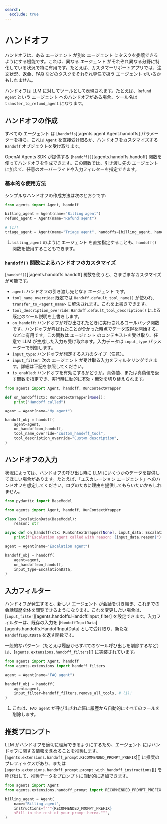 ```yaml
---
search:
  exclude: true
---
```

# ハンドオフ

ハンドオフは、ある エージェント が別の エージェント にタスクを委譲できるようにする機能です。これは、異なる エージェント がそれぞれ異なる分野に特化している状況で特に有用です。たとえば、カスタマーサポートアプリでは、注文状況、返金、FAQ などのタスクをそれぞれ専任で扱う エージェント がいるかもしれません。

ハンドオフは LLM に対してツールとして表現されます。たとえば、`Refund Agent` という エージェント へのハンドオフがある場合、ツール名は `transfer_to_refund_agent` になります。

## ハンドオフの作成

すべての エージェント は [`handoffs`][agents.agent.Agent.handoffs] パラメーターを持ち、これは `Agent` を直接受け取るか、ハンドオフをカスタマイズする `Handoff` オブジェクトを受け取ります。

OpenAI Agents SDK が提供する [`handoff()`][agents.handoffs.handoff] 関数を使ってハンドオフを作成できます。この関数では、引き渡し先の エージェント に加えて、任意のオーバーライドや入力フィルターを指定できます。

### 基本的な使用方法

シンプルなハンドオフの作成方法は次のとおりです:

```python
from agents import Agent, handoff

billing_agent = Agent(name="Billing agent")
refund_agent = Agent(name="Refund agent")

# (1)!
triage_agent = Agent(name="Triage agent", handoffs=[billing_agent, handoff(refund_agent)])
```

1. `billing_agent` のように エージェント を直接指定することも、`handoff()` 関数を使用することもできます。

### `handoff()` 関数によるハンドオフのカスタマイズ

[`handoff()`][agents.handoffs.handoff] 関数を使うと、さまざまなカスタマイズが可能です。

-   `agent`: ハンドオフの引き渡し先となる エージェント です。
-   `tool_name_override`: 既定では `Handoff.default_tool_name()` が使われ、`transfer_to_<agent_name>` に解決されます。これを上書きできます。
-   `tool_description_override`: `Handoff.default_tool_description()` による既定のツール説明を上書きします。
-   `on_handoff`: ハンドオフが呼び出されたときに実行されるコールバック関数です。ハンドオフが呼ばれたことが分かった時点でデータ取得を開始する、などに有用です。この関数は エージェント のコンテキストを受け取り、任意で LLM が生成した入力も受け取れます。入力データは `input_type` パラメーターで制御します。
-   `input_type`: ハンドオフが想定する入力のタイプ（任意）。
-   `input_filter`: 次の エージェント が受け取る入力をフィルタリングできます。詳細は下記を参照してください。
-   `is_enabled`: ハンドオフを有効にするかどうか。真偽値、または真偽値を返す関数を指定でき、実行時に動的に有効・無効を切り替えられます。

```python
from agents import Agent, handoff, RunContextWrapper

def on_handoff(ctx: RunContextWrapper[None]):
    print("Handoff called")

agent = Agent(name="My agent")

handoff_obj = handoff(
    agent=agent,
    on_handoff=on_handoff,
    tool_name_override="custom_handoff_tool",
    tool_description_override="Custom description",
)
```

## ハンドオフの入力

状況によっては、ハンドオフの呼び出し時に LLM にいくつかのデータを提供してほしい場合があります。たとえば、「エスカレーション エージェント」へのハンドオフを想定してください。ログのために理由を提供してもらいたいかもしれません。

```python
from pydantic import BaseModel

from agents import Agent, handoff, RunContextWrapper

class EscalationData(BaseModel):
    reason: str

async def on_handoff(ctx: RunContextWrapper[None], input_data: EscalationData):
    print(f"Escalation agent called with reason: {input_data.reason}")

agent = Agent(name="Escalation agent")

handoff_obj = handoff(
    agent=agent,
    on_handoff=on_handoff,
    input_type=EscalationData,
)
```

## 入力フィルター

ハンドオフが発生すると、新しい エージェント が会話を引き継ぎ、これまでの会話履歴全体を閲覧できるようになります。これを変更したい場合は、[`input_filter`][agents.handoffs.Handoff.input_filter] を設定できます。入力フィルターは、既存の入力を [`HandoffInputData`][agents.handoffs.HandoffInputData] として受け取り、新たな `HandoffInputData` を返す関数です。

一般的なパターン（たとえば履歴からすべてのツール呼び出しを削除するなど）は、[`agents.extensions.handoff_filters`][] に実装されています。

```python
from agents import Agent, handoff
from agents.extensions import handoff_filters

agent = Agent(name="FAQ agent")

handoff_obj = handoff(
    agent=agent,
    input_filter=handoff_filters.remove_all_tools, # (1)!
)
```

1. これは、`FAQ agent` が呼び出された際に履歴から自動的にすべてのツールを削除します。

## 推奨プロンプト

LLM がハンドオフを適切に理解できるようにするため、エージェント にはハンドオフに関する情報を含めることを推奨します。[`agents.extensions.handoff_prompt.RECOMMENDED_PROMPT_PREFIX`][] に推奨のプレフィックスがあり、または [`agents.extensions.handoff_prompt.prompt_with_handoff_instructions`][] を呼び出して、推奨データをプロンプトに自動的に追加できます。

```python
from agents import Agent
from agents.extensions.handoff_prompt import RECOMMENDED_PROMPT_PREFIX

billing_agent = Agent(
    name="Billing agent",
    instructions=f"""{RECOMMENDED_PROMPT_PREFIX}
    <Fill in the rest of your prompt here>.""",
)
```